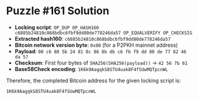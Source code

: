# Puzzle #161 Solution

- **Locking script**: `OP_DUP OP_HASH160 c6885b24810c868bdbc6fbf9dd80de778246da57 OP_EQUALVERIFY OP_CHECKSIG`
- **Extracted hash160**: `c6885b24810c868bdbc6fbf9dd80de778246da57`
- **Bitcoin network version byte**: `0x00` (for a P2PKH mainnet address)
- **Payload**: `00 c6 88 5b 24 81 0c 86 8b db c6 fb f9 dd 80 de 77 82 46 da 57`
- **Checksum**: First four bytes of `SHA256(SHA256(payload))` → `42 56 7b 61`
- **Base58Check encoding**: `1K6k9AagqkS8STU4uak8F4fSUwMQTpcnWL`

Therefore, the completed Bitcoin address for the given locking script is:

```
1K6k9AagqkS8STU4uak8F4fSUwMQTpcnWL
```
